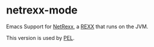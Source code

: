 # netrexx-mode
Emacs Support for [NetRexx](https://en.wikipedia.org/wiki/NetRexx), a [REXX](https://en.wikipedia.org/wiki/Rexx) that runs on the JVM.

This version is used by [PEL](https://github.com/pierre-rouleau/pel).
